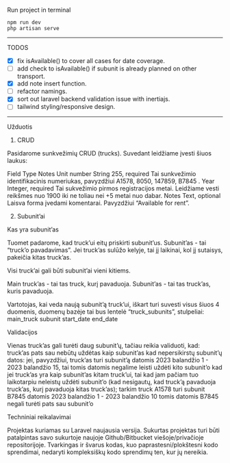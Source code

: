 Run project in terminal

    npm run dev 
    php artisan serve
---
TODOS

- [x] fix isAvailable() to cover all cases for date coverage.
- [ ] add check to isAvailable() if subunit is already planned on other transport.
- [x] add note insert function.
- [ ] refactor namings.
- [x] sort out laravel backend validation issue with inertiajs.
- [ ] tailwind styling/responsive design.

---

Užduotis
1. CRUD

Pasidarome sunkvežimių CRUD (trucks). Suvedant leidžiame įvesti šiuos laukus:

Field
Type
Notes
Unit number
String 255, required
Tai sunkvežimio identifikacinis numeriukas, pavyzdžiui A1578, 8050, 147859, B7845 .
Year
Integer, required
Tai sukvežimio pirmos registracijos metai. Leidžiame vesti reikšmes nuo 1900 iki ne toliau nei +5 metai nuo dabar.
Notes
Text, optional
Laisva forma įvedami komentarai. Pavyzdžiui “Available for rent”.



2. Subunit’ai

Kas yra subunit’as

Tuomet padarome, kad truck’ui eitų priskirti subunit’us. Subunit’as - tai “truck’o pavadavimas”. Jei truck’as sulūžo kelyje, tai jį laikinai, kol jį sutaisys, pakeičia kitas truck’as.

Visi truck’ai gali būti subunit’ai vieni kitiems.

Main truck’as - tai tas truck, kurį pavaduoja.
Subunit’as - tai tas truck’as, kuris pavaduoja.

Vartotojas, kai veda naują subunit’ą truck’ui, iškart turi suvesti visus šiuos 4 duomenis, duomenų bazėje tai bus lentelė “truck_subunits”, stulpeliai:
main_truck
subunit
start_date
end_date


Validacijos

Vienas truck’as gali turėti daug subunit’ų, tačiau reikia validuoti, kad:
truck’as pats sau nebūtų uždėtas kaip subunit’as
kad nepersikirstų subunit’ų datos:
jei, pavyzdžiui, truck’as turi subunit’ą datomis 2023 balandžio 1 - 2023 balandžio 15, tai tomis datomis negalime leisti uždėti kito subunit’o
kad jei truck’as yra kaip subunit’as kitam truck’ui, tai kad jam pačiam tuo laikotarpiu neleistų uždėti subunit’o (kad nesigautų, kad truck’ą pavaduoja truck’as, kurį pavaduoja kitas truck’as);
tarkim truck A1578 turi subunit B7845 datomis 2023 balandžio 1 - 2023 balandžio 10
tomis datomis B7845 negali turėti pats sau subunit’o

Techniniai reikalavimai

Projektas kuriamas su Laravel naujausia versija.
Sukurtas projektas turi būti patalpintas savo sukurtoje naujoje Github/Bitbucket viešoje/privačioje repositorijoje.
Tvarkingas ir švarus kodas, kuo paprastesni/plokštesni kodo sprendimai, nedaryti kompleksiškų kodo sprendimų ten, kur jų nereikia.


